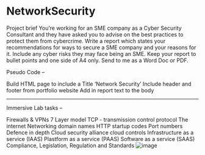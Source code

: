 # NetworkSecurity

Project brief
You’re working for an SME company as a Cyber Security Consultant and they have asked you to advise on the best practices to protect them from cybercrime. 
Write a report which states your recommendations for ways to secure a SME company and your reasons for it. 
Include any cyber risks they may face being an SME. Keep your report to bullet points and one side of A4 only. Send to me as a Word Doc or PDF.


Pseudo Code – 

Build HTML page to include a Title ‘Network Security’
Include header and footer from portfolio website
Add in report text to the body 

**********

Immersive Lab tasks –

Firewalls & VPNs
7 Layer model
TCP - transmission control protocol
The internet
Networking domain names
HTTP startup codes
Port numbers
Defence in depth
Cloud security alliance cloud controls
Infrastructure as a service (IAAS)
Plastform as a service (PAAS)
Software as a service (SAAS)
Compliance, Legislation, Regulation and Standards
![image](https://user-images.githubusercontent.com/72517674/114236210-31c4b680-9979-11eb-844b-714ed7d29e40.png)
